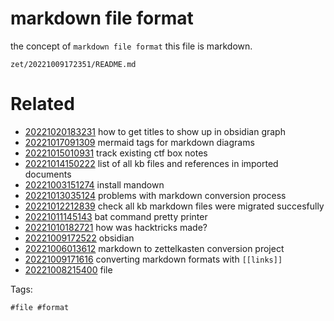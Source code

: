 # markdown file format

the concept of `markdown file format`
this file is markdown.

` zet/20221009172351/README.md `

# Related

- [20221020183231](/zet/20221020183231/README.md) how to get titles to show up in obsidian graph
- [20221017091309](/zet/20221017091309/README.md) mermaid tags for markdown diagrams
- [20221015010931](/zet/20221015010931/README.md) track existing ctf box notes
- [20221014150222](/zet/20221014150222/README.md) list of all kb files and references in imported documents
- [20221003151274](/zet/20221003151274/README.md) install mandown
- [20221013035124](/zet/20221013035124/README.md) problems with markdown conversion process
- [20221012212839](/zet/20221012212839/README.md) check all kb markdown files were migrated succesfully
- [20221011145143](/zet/20221011145143/README.md) bat command pretty printer
- [20221010182721](/zet/20221010182721/README.md) how was hacktricks made?
- [20221009172522](/zet/20221009172522/README.md) obsidian
- [20221006013612](/zet/20221006013612/README.md) markdown to zettelkasten conversion project
- [20221009171616](/zet/20221009171616/README.md) converting markdown formats with `[[links]]`
- [20221008215400](/zet/20221008215400/README.md) file

Tags:

    #file #format
